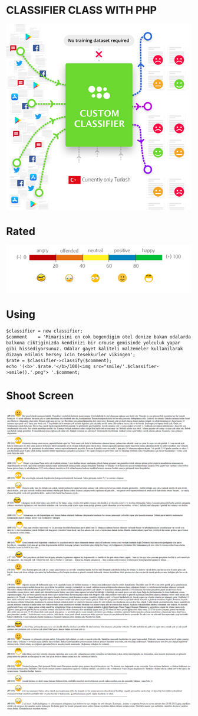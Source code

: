 # CLASSIFIER CLASS WITH PHP

![classifier](photo/0_pcWOyypacfYbIdg6.png)

# Rated

![rated](photo/rated.png)

# Using

    $classifier = new classifier;
    $comment    = 'Mimarisini en cok begendigim otel denize bakan odalarda balkona ciktiginizda kendinizi bir crouse gemisinde yolculuk yapar gibi hissediyorsunuz. Odalar gayet kaliteli malzemeler kullanilarak dizayn edilmis hersey icin tesekkurler vikingen';
    $rate = $classifier->classify($comment);
    echo '(<b>'.$rate.'</b>/100)<img src="smile/'.$classifier->smile().'.png"> '.$comment;



# Shoot Screen

![photo_1](photo/1.png)
![photo_2](photo/2.png)
![photo_3](photo/3.png)
![photo_4](photo/4.png)